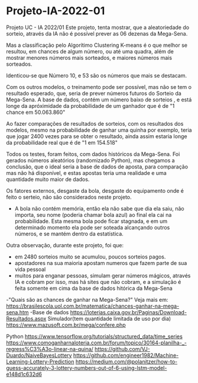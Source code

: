 # Projeto-IA-2022-01
Projeto UC - IA 2022/01
Este projeto, tenta mostrar, que a aleatoriedade do sorteio,
através da IA não é possível prever as 06 dezenas da Mega-Sena.


Mas a classificação pelo Algorítimo Clustering K-means é o que melhor
se resultou, em chances de algum número, ou até uma quadra, além de mostrar
menores números mais sorteados, e maiores números mais sorteados.

Identicou-se que Número 10, e 53 são os números que mais se destacam.


Com os outros modelos, o treinamento pode ser possível, mas não se tem o resultado esperado, que, seria 
de prever números futuros do Sorteio da Mega-Sena.
A base de dados, contém um número baixo de sorteios , e está longe da apróximidade da probabilidade de um ganhador
que é de "1 chance em 50.063.860"

Ao fazer comparações de resultados de sorteios, com os resultados dos modelos,
mesmo na probabilidade de ganhar uma quinha por exemplo, teria que jogar 2400 vezes
para se obter o resultado, ainda assim estaria longe da probabilidade real que é de "1 em 154.518"


Todos os testes, foram feitos, com dados históricos da Mega-Sena.
Foi gerados números aleatórios (randomizado Python), mas chegamos a conclusão, que o 
ideal seria a base de dados de aposta, para comparação mas não há disponível, e estas apostas 
teria uma realidade e uma quantidade muito maior de dados.

Os fatores externos, desgaste da bola, desgaste do equipamento onde é feito o serteio, 
não são considerados neste projeto.
- A bola não contém memória, então ela não sabe que dia ela saiu, não importa,
seu nome (poderia chamar bola azul) ao final ela cai na probabilidade.
Esta mesma bola pode ficar stagnada, e em um determinado momento ela pode 
ser soteada alcançando outros números,  e se mantém dentro da estatística.



Outra observação, durante este projeto, foi que: 
- em 2480 sorteios muito se acumulou, poucos sorteios pagos.
- apostadores na sua maioria apostam numeros que fazem parte de sua vida pessoal
- muitos para enganar pessoas, simulam gerar números mágicos, através IA e cobram por isso,
  mas há sites que não cobram, e a simulação é feita somente em cima da base de dados hitórica da Mega-Sena
  


-"Quais são as chances de ganhar na Mega-Sena?"
Veja mais em: https://brasilescola.uol.com.br/matematica/chances-ganhar-na-mega-sena.htm
-Base de dados
https://loterias.caixa.gov.br/Paginas/Download-Resultados.aspx
Simulador(tem quantidade limitada de uso por dia)
https://www.mazusoft.com.br/mega/confere.php

Python
https://www.tensorflow.org/tutorials/structured_data/time_series
https://www.comoganharnaloteria.com.br/forum/topico/30164-planilha-_-regress%C3%A3o-linear-na-quina/
https://github.com/VJ-Duardo/NaiveBayesLottery
https://github.com/engineer1982/Machine-Learning-Lottery-Prediction
https://medium.com/@polanitzer/how-to-guess-accurately-3-lottery-numbers-out-of-6-using-lstm-model-e148d1c632d6


